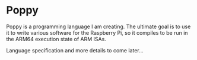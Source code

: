 # Poppy
Poppy is a programming language I am creating. The ultimate goal is to use it to write various software for the Raspberry Pi, so it compiles to be run in the ARM64 execution state of ARM ISAs.

Language specification and more details to come later...
